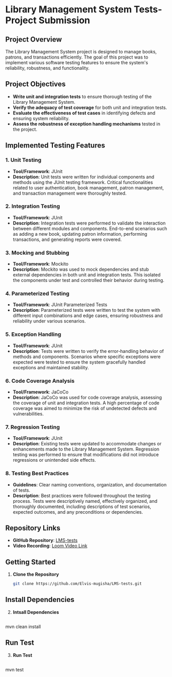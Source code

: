 # Library Management System Tests- Project Submission

## Project Overview
The Library Management System project is designed to manage books, patrons, and transactions efficiently. The goal of this project was to implement various software testing features to ensure the system's reliability, robustness, and functionality.

## Project Objectives
- **Write unit and integration tests** to ensure thorough testing of the Library Management System.
- **Verify the adequacy of test coverage** for both unit and integration tests.
- **Evaluate the effectiveness of test cases** in identifying defects and ensuring system reliability.
- **Assess the robustness of exception handling mechanisms** tested in the project.

## Implemented Testing Features

### 1. Unit Testing
- **Tool/Framework**: JUnit
- **Description**: Unit tests were written for individual components and methods using the JUnit testing framework. Critical functionalities related to user authentication, book management, patron management, and transaction management were thoroughly tested.

### 2. Integration Testing
- **Tool/Framework**: JUnit
- **Description**: Integration tests were performed to validate the interaction between different modules and components. End-to-end scenarios such as adding a new book, updating patron information, performing transactions, and generating reports were covered.

### 3. Mocking and Stubbing
- **Tool/Framework**: Mockito
- **Description**: Mockito was used to mock dependencies and stub external dependencies in both unit and integration tests. This isolated the components under test and controlled their behavior during testing.

### 4. Parameterized Testing
- **Tool/Framework**: JUnit Parameterized Tests
- **Description**: Parameterized tests were written to test the system with different input combinations and edge cases, ensuring robustness and reliability under various scenarios.

### 5. Exception Handling
- **Tool/Framework**: JUnit
- **Description**: Tests were written to verify the error-handling behavior of methods and components. Scenarios where specific exceptions were expected were tested to ensure the system gracefully handled exceptions and maintained stability.

### 6. Code Coverage Analysis
- **Tool/Framework**: JaCoCo
- **Description**: JaCoCo was used for code coverage analysis, assessing the coverage of unit and integration tests. A high percentage of code coverage was aimed to minimize the risk of undetected defects and vulnerabilities.

### 7. Regression Testing
- **Tool/Framework**: JUnit
- **Description**: Existing tests were updated to accommodate changes or enhancements made to the Library Management System. Regression testing was performed to ensure that modifications did not introduce regressions or unintended side effects.

### 8. Testing Best Practices
- **Guidelines**: Clear naming conventions, organization, and documentation of tests.
- **Description**: Best practices were followed throughout the testing process. Tests were descriptively named, effectively organized, and thoroughly documented, including descriptions of test scenarios, expected outcomes, and any preconditions or dependencies.

## Repository Links
- **GitHub Repository**: [LMS-tests](https://github.com/Elvis-mugisha/LMS-tests)
- **Video Recording**: [Loom Video Link](#)

## Getting Started

1. **Clone the Repository**
   ```bash
   git clone https://github.com/Elvis-mugisha/LMS-tests.git

## Install Dependencies

2. **Intsall Dependencies**
   ```bash
 mvn clean install

## Run Test

3. **Run Test**
   ```bash
mvn test 
   
